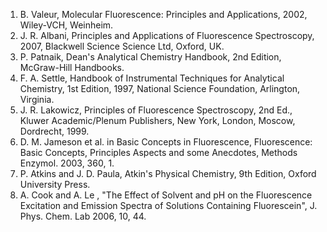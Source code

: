 1. B. Valeur, Molecular Fluorescence: Principles and Applications, 2002, Wiley-VCH, Weinheim.  
2. J. R. Albani, Principles and Applications of Fluorescence Spectroscopy, 2007, Blackwell Science Science Ltd, Oxford, UK.  
3. P. Patnaik, Dean's Analytical Chemistry Handbook, 2nd Edition, McGraw-Hill Handbooks.  
4. F. A. Settle, Handbook of Instrumental Techniques for Analytical Chemistry, 1st Edition, 1997, National Science Foundation, Arlington, Virginia.  
5. J. R. Lakowicz, Principles of Fluorescence Spectroscopy, 2nd Ed., Kluwer Academic/Plenum Publishers, New York, London, Moscow, Dordrecht, 1999.
6. D. M. Jameson et al. in Basic Concepts in Fluorescence, Fluorescence: Basic Concepts, Principles Aspects and some Anecdotes, Methods Enzymol. 2003, 360, 1.
7. P. Atkins and J. D. Paula, Atkin's Physical Chemistry, 9th Edition, Oxford University Press.  
8. A. Cook and A. Le , "The Effect of Solvent and pH on the Fluorescence Excitation and Emission Spectra of Solutions Containing Fluorescein", J. Phys. Chem. Lab 2006, 10, 44.  
